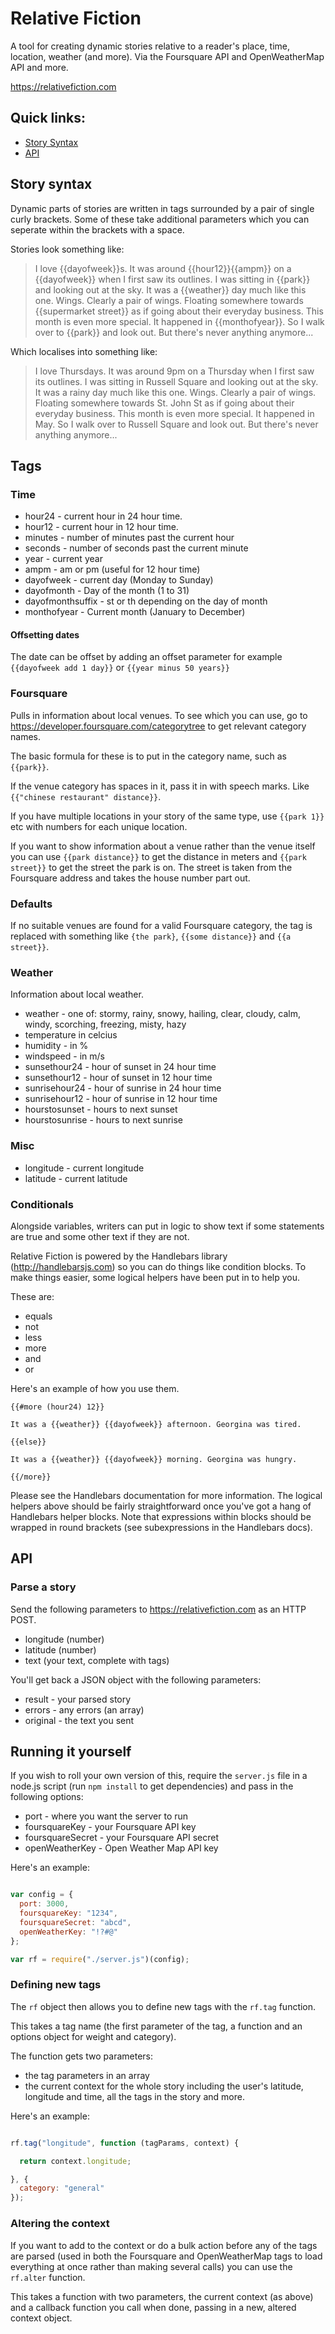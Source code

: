 Relative Fiction
================

A tool for creating dynamic stories relative to a reader's place, time, location, weather (and more). Via the Foursquare API and OpenWeatherMap API and more.

https://relativefiction.com

## Quick links:

* [Story Syntax](#story-syntax)
* [API](#api)


## Story syntax

Dynamic parts of stories are written in tags surrounded by a pair of single curly brackets. Some of these take additional parameters which you can seperate within the brackets with a space.

Stories look something like:

>I love {{dayofweek}}s. It was around {{hour12}}{{ampm}} on a {{dayofweek}} when I first saw its outlines. I was sitting in {{park}} and looking out at the sky. It was a {{weather}} day much like this one. Wings. Clearly a pair of wings. Floating somewhere towards {{supermarket street}} as if going about their everyday business. This month is even more special. It happened in {{monthofyear}}. So I walk over to {{park}} and look out. But there's never anything anymore...

Which localises into something like:

>I love Thursdays. It was around 9pm on a Thursday when I first saw its outlines. I was sitting in Russell Square and looking out at the sky. It was a rainy day much like this one. Wings. Clearly a pair of wings. Floating somewhere towards St. John St as if going about their everyday business. This month is even more special. It happened in May. So I walk over to Russell Square and look out. But there's never anything anymore...

## Tags

### Time

* hour24 - current hour in 24 hour time.
* hour12 - current hour in 12 hour time.
* minutes - number of minutes past the current hour
* seconds - number of seconds past the current minute
* year - current year
* ampm - am or pm (useful for 12 hour time)
* dayofweek - current day (Monday to Sunday)
* dayofmonth - Day of the month (1 to 31)
* dayofmonthsuffix - st or th depending on the day of month
* monthofyear - Current month (January to December)

#### Offsetting dates

The date can be offset by adding an offset parameter for example `{{dayofweek add 1 day}}` or `{{year minus 50 years}}`

### Foursquare

Pulls in information about local venues. To see which you can use, go to https://developer.foursquare.com/categorytree to get relevant category names.

The basic formula for these is to put in the category name, such as `{{park}}`.

If the venue category has spaces in it, pass it in with speech marks. Like `{{"chinese restaurant" distance}}`.

If you have multiple locations in your story of the same type, use `{{park 1}}` etc with numbers for each unique location.

If you want to show information about a venue rather than the venue itself you can use `{{park distance}}` to get the distance in meters and `{{park street}}` to get the street the park is on. The street is taken from the Foursquare address and takes the house number part out.

### Defaults

If no suitable venues are found for a valid Foursquare category, the tag is replaced with something like `{the park}`, `{{some distance}}` and `{{a street}}`.

### Weather

Information about local weather.

* weather - one of: stormy, rainy, snowy, hailing, clear, cloudy, calm, windy, scorching, freezing, misty, hazy
* temperature in celcius
* humidity - in %
* windspeed - in m/s
* sunsethour24 - hour of sunset in 24 hour time
* sunsethour12 - hour of sunset in 12 hour time
* sunrisehour24 - hour of sunrise in 24 hour time
* sunrisehour12 - hour of sunrise in 12 hour time
* hourstosunset - hours to next sunset
* hourstosunrise - hours to next sunrise 

### Misc

* longitude - current longitude
* latitude - current latitude

### Conditionals

Alongside variables, writers can put in logic to show text if some statements are true and some other text if they are not.

Relative Fiction is powered by the Handlebars library (http://handlebarsjs.com) so you can do things like condition blocks. To make things easier, some logical helpers have been put in to help you.

These are:

* equals
* not
* less
* more
* and
* or

Here's an example of how you use them. 

```
{{#more (hour24) 12}}

It was a {{weather}} {{dayofweek}} afternoon. Georgina was tired.

{{else}}

It was a {{weather}} {{dayofweek}} morning. Georgina was hungry.

{{/more}}

```

Please see the Handlebars documentation for more information. The logical helpers above should be fairly straightforward once you've got a hang of Handlebars helper blocks. Note that expressions within blocks should be wrapped in round brackets (see subexpressions in the Handlebars docs). 

## API

### Parse a story

Send the following parameters to https://relativefiction.com as an HTTP POST.

* longitude (number)
* latitude (number)
* text (your text, complete with tags)

You'll get back a JSON object with the following parameters:

* result - your parsed story
* errors - any errors (an array)
* original - the text you sent

## Running it yourself

If you wish to roll your own version of this, require the `server.js` file in a node.js script (run `npm install` to get dependencies) and pass in the following options:

* port - where you want the server to run
* foursquareKey - your Foursquare API key
* foursquareSecret - your Foursquare API secret
* openWeatherKey - Open Weather Map API key 

Here's an example:

```javaScript

var config = {
  port: 3000,
  foursquareKey: "1234",
  foursquareSecret: "abcd",
  openWeatherKey: "!?#@"
};

var rf = require("./server.js")(config);

```

### Defining new tags

The `rf` object then allows you to define new tags with the `rf.tag` function.

This takes a tag name (the first parameter of the tag, a function and an options object for weight and category).

The function gets two parameters:

* the tag parameters in an array
* the current context for the whole story including the user's latitude, longitude and time, all the tags in the story and more.

Here's an example:

```javascript

rf.tag("longitude", function (tagParams, context) {

  return context.longitude;

}, {
  category: "general"
});


```

### Altering the context

If you want to add to the context or do a bulk action before any of the tags are parsed (used in both the Foursquare and OpenWeatherMap tags to load everything at once rather than making several calls) you can use the `rf.alter` function.

This takes a function with two parameters, the current context (as above) and a callback function you call when done, passing in a new, altered context object.
